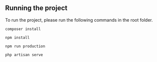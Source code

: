 ## Running the project


To run the project, please run the following commands in the root folder.
```
composer install
```
```
npm install
```
```
npm run production
```
```
php artisan serve
```
